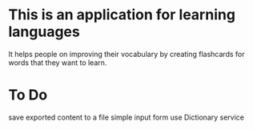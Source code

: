 # This is an application for learning languages

It helps people on improving their vocabulary by creating flashcards for words that they want to learn.

# To Do

save exported content to a file
simple input form
use Dictionary service
